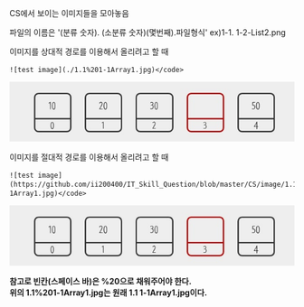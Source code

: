 CS에서 보이는 이미지들을 모아놓음

파일의 이름은
'(분류 숫자). (소분류 숫자)(몇번째).파일형식'
ex)1-1. 1-2-List2.png

이미지를 상대적 경로를 이용해서 올리려고 할 때
```
![test image](./1.1%201-1Array1.jpg)</code>
```
![test image](../image/1.1%201-1Array1.jpg)

이미지를 절대적 경로를 이용해서 올리려고 할 때
```
![test image](https://github.com/ii200400/IT_Skill_Question/blob/master/CS/image/1.1%201-1Array1.jpg)</code>
```
![test image](https://github.com/ii200400/IT_Skill_Question/blob/master/CS/image/1.1%201-1Array1.jpg)

**참고로 빈칸(스페이스 바)은 %20으로 채워주어야 한다. \
위의 1.1%201-1Array1.jpg는 원래 1.1 1-1Array1.jpg이다.**
